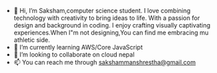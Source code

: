- 👋 Hi, I’m Saksham,computer science student. I love combining technology with creativity to bring ideas to life. With a passion for design and background in coding. I enjoy crafting visually captivating experiences.When I"m not designing,You can find me embracing mu athletic side. 
- 🌱 I’m currently learning AWS/Core JavaScript
- 💞️ I’m looking to collaborate on cloud nepal 
- 📫 You can reach me through sakshammanshrestha@gmail.com

<!---
sakshamman/sakshamman is a ✨ special ✨ repository because its `README.md` (this file) appears on your GitHub profile.
You can click the Preview link to take a look at your changes.
--->
